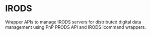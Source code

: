 IRODS
=====

Wrapper APIs to manage IRODS servers for distributed digital data management using PhP PRODS API and IRODS Icommand wrappers.